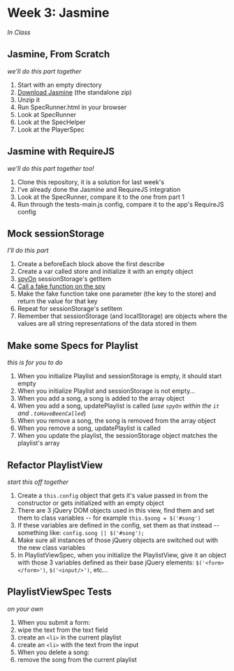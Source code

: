 # Week 3: Jasmine
*In Class*

## Jasmine, From Scratch
*we'll do this part together*

1. Start with an empty directory
2. [Download Jasmine](https://github.com/jasmine/jasmine/releases) (the standalone zip)
3. Unzip it
4. Run SpecRunner.html in your browser
5. Look at SpecRunner
6. Look at the SpecHelper
7. Look at the PlayerSpec

## Jasmine with RequireJS
*we'll do this part together too!*

1. Clone this repository, it is a solution for last week's
2. I've already done the Jasmine and RequireJS integration
3. Look at the SpecRunner, compare it to the one from part 1
4. Run through the tests-main.js config, compare it to the app's RequireJS config

## Mock sessionStorage
*I'll do this part*

1. Create a beforeEach block above the first describe
2. Create a var called store and initialize it with an empty object
3. [spyOn](http://jasmine.github.io/2.0/introduction.html#section-Spies) sessionStorage's getItem
4. [Call a fake function on the spy](http://jasmine.github.io/2.0/introduction.html#section-Spies:_<code>and.callFake</code>)
5. Make the fake function take one parameter (the key to the store) and return the value for that key
6. Repeat for sessionStorage's setItem
7. Remember that sessionStorage (and localStorage) are objects where the values are all string representations of the data stored in them

## Make some Specs for Playlist
*this is for you to do*

1. When you initialize Playlist and sessionStorage is empty, it should start empty
2. When you initialize Playlist and sessionStorage is not empty...
3. When you add a song, a song is added to the array object
4. When you add a song, updatePlaylist is called (*use `spyOn` within the `it` and `.toHaveBeenCalled`*)
5. When you remove a song, the song is removed from the array object
6. When you remove a song, updatePlaylist is called
7. When you update the playlist, the sessionStorage object matches the playlist's array

## Refactor PlaylistView
*start this off together*

1. Create a `this.config` object that gets it's value passed in from the constructor or gets initialized with an empty object
2. There are 3 jQuery DOM objects used in this view, find them and set them to class variables -- for example `this.$song = $('#song')`
3. If these variables are defined in the config, set them as that instead -- something like: `config.song || $('#song');`
4. Make sure all instances of those jQuery objects are switched out with the new class variables
5. In PlaylistViewSpec, when you initialize the PlaylistView, give it an object with those 3 variables defined as their base jQuery elements: `$('<form></form>')`, `$('<input/>')`, etc...

## PlaylistViewSpec Tests
*on your own*

1. When you submit a form:
  1. wipe the text from the text field
  2. create an `<li>` in the current playlist
  3. create an `<li>` with the text from the input
2. When you delete a song:
  1. remove the song from the current playlist
